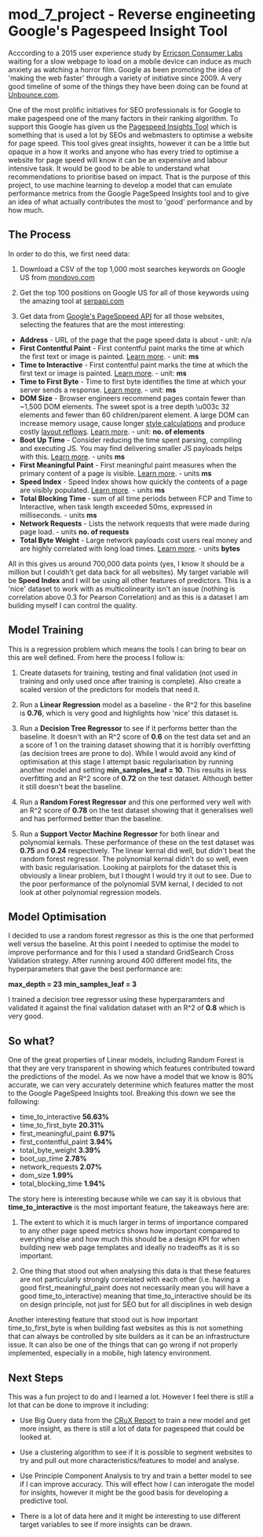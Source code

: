 # mod_7_project - Reverse engineeting Google's Pagespeed Insight Tool

Acccording to a 2015 user experience study by [Erricson Consumer Labs](https://www.ericsson.com/en/press-releases/2016/2/streaming-delays-mentally-taxing-for-smartphone-users-ericsson-mobility-report) waiting for a slow webpage to load on a mobile device can induce as much anxiety as watching a horror film. Google as been promoting the idea of 'making the web faster' through a variety of initiative since 2009. A very good timeline of some of the things they have been doing can be found at [Unbounce.com](https://unbounce.com/landing-pages/2019-is-the-year-of-page-speed/). 

One of the most prolific initiatives for SEO professionals is for Google to make pagespeed one of the many factors in their ranking algorithm. To support this Google has given us the [Pagespeed Insights Tool](https://developers.google.com/speed/pagespeed/insights/) which is something that is used a lot by SEOs and webmasters to optimise a website for page speed. This tool gives great insights, however it can be a little but opaque in a how it works and anyone who has every tried to optimise a website for page speed will know it can be an expensive and labour intensive task. It would be good to be able to understand what recommendations to prioritise based on impact. That is the purpose of this project, to use machine learning to develop a model that can emulate performance metrics from the Google PageSpeed Insights tool and to give an idea of what actually contributes the most to 'good' performance and by how much. 

## The Process

In order to do this, we first need data:

1. Download a CSV of the top 1,000 most searches keywords on Google US from [mondovo.com](https://www.mondovo.com/keywords/most-searched-words-on-google)

2. Get the top 100 positions on Google US for all of those keywords using the amazing tool at [serpapi.com](http://serpapi.com/)

3. Get data from [Google's PageSppeed API](https://developers.google.com/speed/docs/insights/v5/get-started) for all those websites, selecting the features that are the most interesting:

* **Address** - URL of the page that the page speed data is about - unit: n/a
* **First Contentful Paint** - First contentful paint marks the time at which the first text or image is painted. [Learn more](https://web.dev/first-contentful-paint). - unit: **ms**
* **Time to Interactive** - First contentful paint marks the time at which the first text or image is painted. [Learn more](https://web.dev/first-contentful-paint). - unit: **ms**
* **Time to First Byte** - Time to first byte identifies the time at which your server sends a response. [Learn more](https://web.dev/time-to-first-byte). - unit: **ms**
* **DOM Size** - Browser engineers recommend pages contain fewer than ~1,500 DOM elements. The sweet spot is a tree depth \u003c 32 elements and fewer than 60 children/parent element. A large DOM can increase memory usage, cause longer [style calculations](https://developers.google.com/web/fundamentals/performance/rendering/reduce-the-scope-and-complexity-of-style-calculations) and produce costly [layout reflows](https://developers.google.com/speed/articles/reflow). [Learn more](https://web.dev/dom-size). - unit: **no. of elements**
* **Boot Up Time** - Consider reducing the time spent parsing, compiling and executing JS. You may find delivering smaller JS payloads helps with this. [Learn more](https://web.dev/bootup-time). - units **ms**
* **First Meaningful Paint** - First meaningful paint measures when the primary content of a page is visible. [Learn more](https://web.dev/first-meaningful-paint). - units **ms**
* **Speed Index** - Speed Index shows how quickly the contents of a page are visibly populated. [Learn more](https://web.dev/speed-index). - units **ms**
* **Total Blocking Time** - sum of all time periods between FCP and Time to Interactive, when task length exceeded 50ms, expressed in milliseconds. - units **ms**
* **Network Requests** - Lists the network requests that were made during page load. - units **no. of requests**
* **Total Byte Weight** - Large network payloads cost users real money and are highly correlated with long load times. [Learn more](https://web.dev/total-byte-weight). - units **bytes**

All in this gives us around 700,000 data points (yes, I know it should be a million but I couldh't get data back for all websites). My target variable will be **Speed Index** and I will be using all other features of predictors. This is a 'nice' dataset to work with as multicolinearity isn't an issue (nothing is correlation above 0.3 for Pearson Correlation) and as this is a dataset I am building myself I can control the quality.

## Model Training

This is a regression problem which means the tools I can bring to bear on this are well defined. From here the process I follow is:

1. Create datasets for training, testing and final validation (not used in training and only used once after training is complete). Also create a scaled version of the predictors for models that need it. 

2. Run a **Linear Regression** model as a baseline - the R^2 for this baseline is **0.76**, which is very good and highlights how 'nice' this dataset is.

3. Run a **Decision Tree Regressor** to see if it performs better than the baseline. It doesn't with an R^2 score of **0.6** on the test data set and an a score of 1 on the training dataset showing that it is horribly overfitting (as decision trees are prone to do). While I would avoid any kind of optimisation at this stage I attempt basic regularisation by running another model and setting **min_samples_leaf = 10**. This results in less overfitting and an R^2 score of **0.72** on the test dataset. Although better it still doesn't beat the baseline. 

4. Run a **Random Forest Regressor** and this one performed very well with an R^2 score of **0.78** on the test dataset showing that it generalises well and has performed better than the baseline.

5. Run a **Support Vector Machine Regressor** for both linear and polynomial kernals. These performance of these on the test dataset was **0.75** and **0.24** respectively. The linear kernal did well, but didn't beat the random forest regressor. The polynomial kernal didn't do so well, even with basic regularisation. Looking at pairplots for the dataset this is obviously a linear problem, but I thought I would try it out to see. Due to the poor performance of the polynomial SVM kernal, I decided to not look at other polynomial regression models.

## Model Optimisation

I decided to use a random forest regressor as this is the one that performed well versus the baseline. At this point I needed to optimise the model to improve performance and for this I used a standard GridSearch Cross Validation strategy. After running around 400 different model fits, the hyperparameters that gave the best performance are:

**max_depth = 23**
**min_samples_leaf = 3**

I trained a decision tree regressor using these hyperparamters and validated it against the final validation dataset with an R^2 of **0.8** which is very good.

## So what?

One of the great properties of Linear models, including Random Forest is that they are very transparent in showing which features contributed toward the predictions of the model. As we now have a model that we know is 80% accurate, we can very accurately determine which features matter the most to the Google PageSpeed Insights tool. Breaking this down we see the following:

* time_to_interactive	     **56.63%**
* time_to_first_byte	     **20.31%**
* first_meaningful_paint   **6.97%**
* first_contentful_paint   **3.94%**
* total_byte_weight	       **3.39%**
* boot_up_time	           **2.78%**
* network_requests	       **2.07%**
* dom_size	               **1.99%**
* total_blocking_time	     **1.94%**

The story here is interesting because while we can say it is obvious that **time_to_interactive** is the most important feature, the takeaways here are:

1) The extent to which it is much larger in terms of importance compared to any other page speed metrics shows how important compared to everything else and how much this should be a design KPI for when building new web page templates and ideally no tradeoffs as it is so important.

2) One thing that stood out when analysing this data is that these features are not particularly strongly correlated with each other (i.e. having a good first_meaningful_paint does not necessarily mean you will have a good time_to_interactive) meaning that time_to_interactive should be its on design principle, not just for SEO but for all disciplines in web design

Another interesting feature that stood out is how important time_to_first_byte is when building fast websites as this is not something that can always be controlled by site builders as it can be an infrastructure issue. It can also be one of the things that can go wrong if not properly implemented, especially in a mobile, high latency environment. 

## Next Steps

This was a fun project to do and I learned a lot. However I feel there is still a lot that can be done to improve it including:

* Use Big Query data from the [CRuX Report](https://developers.google.com/web/updates/2017/12/crux) to train a new model and get more insight, as there is still a lot of data for pagespeed that could be looked at.

* Use a clustering algorithm to see if it is possible to segment websites to try and pull out more characteristics/features to model and analyse. 

* Use Principle Component Analysis to try and train a better model to see if I can improve accuracy. This will effect how I can interogate the model for insights, however it might be the good basis for developing a predictive tool.

* There is a lot of data here and it might be interesting to use different target variables to see if more insights can be drawn.



